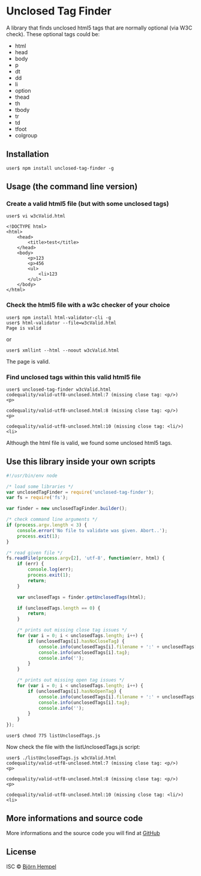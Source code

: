 # Unclosed Tag Finder

A library that finds unclosed html5 tags that are normally optional (via W3C check). These optional tags could be:

- html
- head
- body
- p
- dt
- dd
- li
- option
- thead
- th
- tbody
- tr
- td
- tfoot
- colgroup

## Installation

```
user$ npm install unclosed-tag-finder -g
```

## Usage (the command line version)

### Create a valid html5 file (but with some unclosed tags)

```
user$ vi w3cValid.html
```

```
<!DOCTYPE html>
<html>
    <head>
        <title>test</title>
    </head>
    <body>
        <p>123
        <p>456
        <ul>
            <li>123
        </ul>
    </body>
</html>
```

### Check the html5 file with a w3c checker of your choice

```
user$ npm install html-validator-cli -g
user$ html-validator --file=w3cValid.html 
Page is valid
```

or

```
user$ xmllint --html --noout w3cValid.html
```

The page is valid.

### Find unclosed tags within this valid html5 file

```
user$ unclosed-tag-finder w3cValid.html                                                                  
codequality/valid-utf8-unclosed.html:7 (missing close tag: <p/>)
<p>

codequality/valid-utf8-unclosed.html:8 (missing close tag: <p/>)
<p>

codequality/valid-utf8-unclosed.html:10 (missing close tag: <li/>)
<li>
```

Although the html file is valid, we found some unclosed html5 tags.

## Use this library inside your own scripts

```js
#!/usr/bin/env node

/* load some libraries */
var unclosedTagFinder = require('unclosed-tag-finder');
var fs = require('fs');

var finder = new unclosedTagFinder.builder();

/* check command line arguments */
if (process.argv.length < 3) {
    console.error('No file to validate was given. Abort..');
    process.exit(1);
}

/* read given file */
fs.readFile(process.argv[2], 'utf-8', function(err, html) {                                                                                                                                               
    if (err) {
        console.log(err);
        process.exit(1);
        return;
    }   

    var unclosedTags = finder.getUnclosedTags(html);

    if (unclosedTags.length == 0) {
        return;
    }   

    /* prints out missing close tag issues */
    for (var i = 0; i < unclosedTags.length; i++) {
        if (unclosedTags[i].hasNoCloseTag) {
            console.info(unclosedTags[i].filename + ':' + unclosedTags[i].line + ' (missing close tag: <' + unclosedTags[i].name + '/>)');
            console.info(unclosedTags[i].tag);
            console.info('');
        }
    }

    /* prints out missing open tag issues */
    for (var i = 0; i < unclosedTags.length; i++) {
        if (unclosedTags[i].hasNoOpenTag) {
            console.info(unclosedTags[i].filename + ':' + unclosedTags[i].line + ' (missing open tag: <' + unclosedTags[i].name + '>)');
            console.info(unclosedTags[i].tag);
            console.info('');
        }
    }
});
```

```
user$ chmod 775 listUnclosedTags.js
```

Now check the file with the listUnclosedTags.js script:

```
user$ ./listUnclosedTags.js w3cValid.html
codequality/valid-utf8-unclosed.html:7 (missing close tag: <p/>)
<p>

codequality/valid-utf8-unclosed.html:8 (missing close tag: <p/>)
<p>

codequality/valid-utf8-unclosed.html:10 (missing close tag: <li/>)
<li>
```

## More informations and source code

More informations and the source code you will find at [GitHub](https://github.com/bjoern-hempel/node-unclosed-tag-finder)

## License

ISC © [Björn Hempel](https://www.ixno.de)

